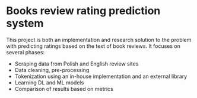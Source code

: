 # Books review rating prediction system
This project is both an implementation and research solution to the problem with predicting ratings based on the text of book reviews. It focuses on several phases:

* Scraping data from Polish and English review sites
* Data cleaning, pre-processing
* Tokenization using an in-house implementation and an external library
* Learning DL and ML models
* Comparison of results based on metrics
